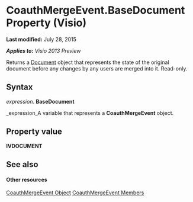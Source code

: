 
# CoauthMergeEvent.BaseDocument Property (Visio)

 **Last modified:** July 28, 2015

 _**Applies to:** Visio 2013 Preview_

Returns a  [Document](21640062-13a2-a2b2-7c61-7e707671207c.md) object that represents the state of the original document before any changes by any users are merged into it. Read-only.


## Syntax

 _expression_. **BaseDocument**

 _expression_A variable that represents a  **CoauthMergeEvent** object.


## Property value

 **IVDOCUMENT**


## See also


#### Other resources


 [CoauthMergeEvent Object](eb9425cb-0108-4909-e334-9cd51e5b9303.md)
 [CoauthMergeEvent Members](268dee02-6c6f-80bf-abc7-762174406ec9.md)
